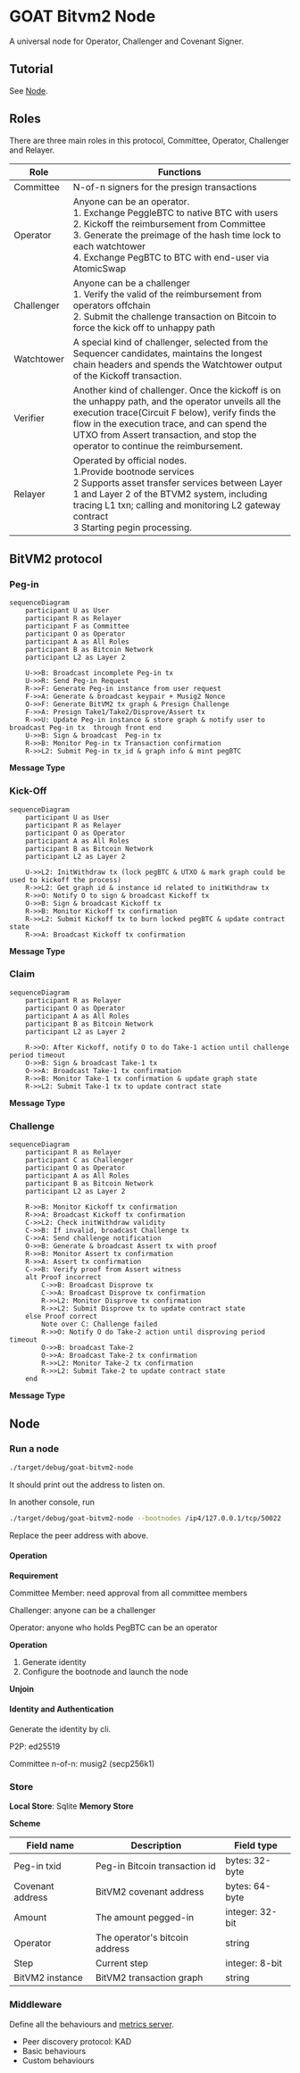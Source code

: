 # GOAT Bitvm2 Node

A universal node for Operator, Challenger and Covenant Signer.

## Tutorial

See [Node](node/README.md).

## Roles

There are three main roles in this protocol, Committee, Operator, Challenger and Relayer.

| Role       | Functions                                                                                                                                                                                                                                                                                  |
|------------|--------------------------------------------------------------------------------------------------------------------------------------------------------------------------------------------------------------------------------------------------------------------------------------------|
| Committee  | N-of-n signers for the presign transactions                                                                                                                                                                                                                                                |
| Operator   | Anyone can be an operator. <br>1. Exchange PeggleBTC to native BTC with users <br>2. Kickoff the reimbursement from Committee <br> 3. Generate the preimage of the hash time lock to each watchtower <br>4. Exchange PegBTC to BTC with end-user via AtomicSwap                            |
| Challenger | Anyone can be a challenger <br>1. Verify the valid of the reimbursement from operators offchain <br>2. Submit the challenge transaction on Bitcoin to force the kick off to unhappy path                                                                                                   |
| Watchtower | A special kind of challenger, selected from the Sequencer candidates, maintains the longest chain headers and spends the Watchtower output of the Kickoff transaction.                                                                                                                     |
| Verifier   | Another kind of challenger. Once the kickoff is on the unhappy path, and the operator unveils all the execution trace(Circuit F below), verify finds the flow in the execution trace, and can spend the UTXO from Assert transaction, and stop the operator to continue the reimbursement. |
| Relayer    | Operated by official nodes.<br>1.Provide bootnode services  <br>2 Supports asset transfer services between Layer 1 and Layer 2 of the BTVM2 system, including tracing L1 txn; calling and monitoring L2 gateway contract <br>3 Starting pegin processing.                                  |                                                                    |

## BitVM2 protocol

### Peg-in

<!-- https://mermaid.js.org/syntax/stateDiagram.html#state-diagrams -->

```mermaid
sequenceDiagram
    participant U as User
    participant R as Relayer
    participant F as Committee 
    participant O as Operator
    participant A as All Roles
    participant B as Bitcoin Network
    participant L2 as Layer 2

    U->>B: Broadcast incomplete Peg-in tx
    U->>R: Send Peg-in Request
    R->>F: Generate Peg-in instance from user request
    F->>A: Generate & broadcast keypair + Musig2 Nonce
    O->>F: Generate BitVM2 tx graph & Presign Challenge 
    F->>A: Presign Take1/Take2/Disprove/Assert tx
    R->>U: Update Peg-in instance & store graph & notify user to broadcast Peg-in tx  through front end
    U->>B: Sign & broadcast  Peg-in tx
    R->>B: Monitor Peg-in tx Transaction confirmation
    R->>L2: Submit Peg-in tx_id & graph info & mint pegBTC
```

**Message Type**

### Kick-Off

```mermaid
sequenceDiagram
    participant U as User
    participant R as Relayer
    participant O as Operator
    participant A as All Roles
    participant B as Bitcoin Network
    participant L2 as Layer 2

    U->>L2: InitWithdraw tx (lock pegBTC & UTXO & mark graph could be used to kickoff the process)
    R->>L2: Get graph id & instance id related to initWithdraw tx
    R->>O: Notify O to sign & broadcast Kickoff tx
    O->>B: Sign & broadcast Kickoff tx
    R->>B: Monitor Kickoff tx confirmation
    R->>L2: Submit Kickoff tx to burn locked pegBTC & update contract state
    R->>A: Broadcast Kickoff tx confirmation
```

**Message Type**

### Claim

```mermaid
sequenceDiagram
    participant R as Relayer
    participant O as Operator
    participant A as All Roles
    participant B as Bitcoin Network
    participant L2 as Layer 2

    R->>O: After Kickoff, notify O to do Take-1 action until challenge period timeout
    O->>B: Sign & broadcast Take-1 tx
    O->>A: Broadcast Take-1 tx confirmation
    R->>B: Monitor Take-1 tx confirmation & update graph state
    R->>L2: Submit Take-1 tx to update contract state
```

**Message Type**

### Challenge

```mermaid
sequenceDiagram
    participant R as Relayer
    participant C as Challenger
    participant O as Operator
    participant A as All Roles
    participant B as Bitcoin Network
    participant L2 as Layer 2
    
    R->>B: Monitor Kickoff tx confirmation 
    R->>A: Broadcast Kickoff tx confirmation
    C->>L2: Check initWithdraw validity
    C->>B: If invalid, broadcast Challenge tx
    C->>A: Send challenge notification
    O->>B: Generate & broadcast Assert tx with proof
    R->>B: Monitor Assert tx confirmation
    R->>A: Assert tx confirmation
    C->>B: Verify proof from Assert witness
    alt Proof incorrect
        C->>B: Broadcast Disprove tx
        C->>A: Broadcast Disprove tx confirmation
        R->>L2: Monitor Disprove tx confirmation
        R->>L2: Submit Disprove tx to update contract state
    else Proof correct
        Note over C: Challenge failed
        R->>O: Notify O do Take-2 action until disproving period timeout
        O->>B: broadcast Take-2
        O->>A: Broadcast Take-2 tx confirmation
        R->>L2: Monitor Take-2 tx confirmation
        R->>L2: Submit Take-2 to update contract state
    end
```

**Message Type**

## Node

### Run a node

```bash
./target/debug/goat-bitvm2-node
```

It should print out the address to listen on.

In another console, run

```bash
./target/debug/goat-bitvm2-node --bootnodes /ip4/127.0.0.1/tcp/50022
```

Replace the peer address with above.

#### Operation

**Requirement**

Committee Member: need approval from all committee members

Challenger: anyone can be a challenger

Operator: anyone who holds PegBTC can be an operator

**Operation**

1. Generate identity
2. Configure the bootnode and launch the node

**Unjoin**

#### Identity and Authentication

Generate the identity by cli.

P2P: ed25519

Committee n-of-n: musig2 (secp256k1)

### Store

**Local Store**: Sqlite
**Memory Store**

**Scheme**

| Field name       | Description                    | Field type      |
|------------------|--------------------------------|-----------------|
| Peg-in txid      | Peg-in Bitcoin transaction id  | bytes: 32-byte  |
| Covenant address | BitVM2 covenant address        | bytes: 64-byte  |
| Amount           | The amount pegged-in           | integer: 32-bit |
| Operator         | The operator's bitcoin address | string          |
| Step             | Current step                   | integer: 8-bit  |
| BitVM2 instance  | BitVM2 transaction graph       | string          |

### Middleware

Define all the behaviours
and [metrics server](https://github.com/libp2p/rust-libp2p/blob/e1bba263070194282cad48f07fb4aa0c87d03b55/examples/metrics/src/http_service.rs#L32).

* Peer discovery protocol: KAD
* Basic behaviours
* Custom behaviours 
